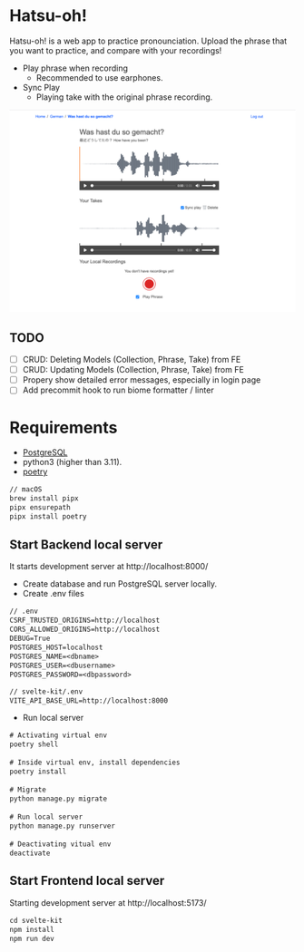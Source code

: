 # Hatsu-oh!

Hatsu-oh! is a web app to practice pronounciation.
Upload the phrase that you want to practice, and compare with your recordings!

- Play phrase when recording
  - Recommended to use earphones.
- Sync Play
  - Playing take with the original phrase recording.

![Screentshot of hatsu-oh! app phrase detail page.](/assets/hatsuon_app_screen_shot.png)

## TODO

- [ ] CRUD: Deleting Models (Collection, Phrase, Take) from FE
- [ ] CRUD: Updating Models (Collection, Phrase, Take) from FE
- [ ] Propery show detailed error messages, especially in login page
- [ ] Add precommit hook to run biome formatter / linter

# Requirements

- [PostgreSQL](https://www.postgresql.org/download/)
- python3 (higher than 3.11).
- [poetry](https://python-poetry.org/docs/)

```
// macOS
brew install pipx
pipx ensurepath
pipx install poetry
```

## Start Backend local server

It starts development server at http://localhost:8000/

- Create database and run PostgreSQL server locally.
- Create .env files

```
// .env
CSRF_TRUSTED_ORIGINS=http://localhost
CORS_ALLOWED_ORIGINS=http://localhost
DEBUG=True
POSTGRES_HOST=localhost
POSTGRES_NAME=<dbname>
POSTGRES_USER=<dbusername>
POSTGRES_PASSWORD=<dbpassword>
```

```
// svelte-kit/.env
VITE_API_BASE_URL=http://localhost:8000
```

- Run local server

```
# Activating virtual env
poetry shell

# Inside virtual env, install dependencies
poetry install

# Migrate
python manage.py migrate

# Run local server
python manage.py runserver

# Deactivating vitual env
deactivate
```

## Start Frontend local server

Starting development server at http://localhost:5173/

```
cd svelte-kit
npm install
npm run dev
```
